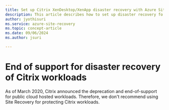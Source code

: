 ```yaml
---
title: Set up Citrix XenDesktop/XenApp disaster recovery with Azure Site Recovery 
description: This article describes how to set up disaster recovery fo Citrix XenDesktop and XenApp deployments using Azure Site Recovery.
author: jyothisuri
ms.service: azure-site-recovery
ms.topic: concept-article
ms.date: 09/06/2024
ms.author: jsuri

---
```

# End of support for disaster recovery of Citrix workloads

As of March 2020, Citrix announced the deprecation and end-of-support for public cloud hosted workloads. Therefore, we don't recommend using Site Recovery for protecting Citrix workloads.
